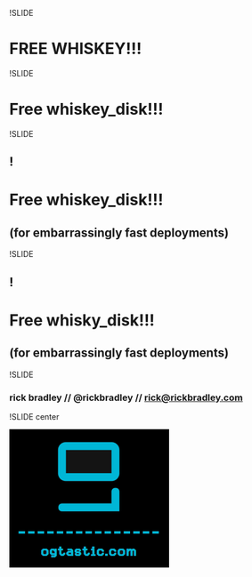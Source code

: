 !SLIDE
# FREE WHISKEY!!! #

!SLIDE
# Free whiskey_disk!!! #

!SLIDE
## <font color="black">!</font> ##
# Free whiskey_disk!!! #
## (for embarrassingly fast deployments)

!SLIDE
## <font color="black">!</font> ##
# Free whisky_disk!!! #
## (for embarrassingly fast deployments)

!SLIDE

### rick bradley // @rickbradley // rick@rickbradley.com ###

!SLIDE center

<img src="og_logo.png">

